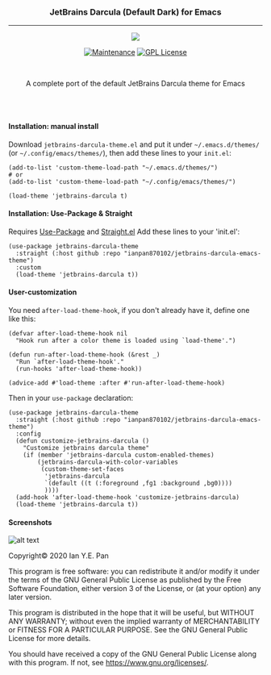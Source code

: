 <h3 align="center">JetBrains Darcula (Default Dark) for Emacs</h3>
<hr/>


<p align="center">
<img src="https://upload.wikimedia.org/wikipedia/commons/thumb/0/08/EmacsIcon.svg/120px-EmacsIcon.svg.png" />
</p>

<p align="center">
<a href="https://github.com/ianpan870102/wilmersdorf-emacs-theme"><img src="https://img.shields.io/badge/Maintained%3F-yes-green.svg" alt="Maintenance"></a>
<a href="https://www.gnu.org/licenses/gpl-3.0"><img src="https://img.shields.io/badge/License-GPL%20v3-blue.svg" alt="GPL License"></a>
</p>

<br/>

<p align="center">A complete port of the default JetBrains Darcula theme for Emacs</p>

<br/>
<br/>

#### Installation: manual install

Download `jetbrains-darcula-theme.el` and put it under `~/.emacs.d/themes/` (or `~/.config/emacs/themes/`), then add these lines to your `init.el`:

```
(add-to-list 'custom-theme-load-path "~/.emacs.d/themes/")
# or
(add-to-list 'custom-theme-load-path "~/.config/emacs/themes/")

(load-theme 'jetbrains-darcula t)
```

#### Installation: Use-Package & Straight

Requires [Use-Package](https://github.com/jwiegley/use-package) and [Straight.el](https://github.com/raxod502/straight.el)
Add these lines to your 'init.el':
```
(use-package jetbrains-darcula-theme
  :straight (:host github :repo "ianpan870102/jetbrains-darcula-emacs-theme")
  :custom
  (load-theme 'jetbrains-darcula t))
```

#### User-customization

You need `after-load-theme-hook`, if you don't already have it, define one like this:

```
(defvar after-load-theme-hook nil
  "Hook run after a color theme is loaded using `load-theme'.")

(defun run-after-load-theme-hook (&rest _)
  "Run `after-load-theme-hook'."
  (run-hooks 'after-load-theme-hook))

(advice-add #'load-theme :after #'run-after-load-theme-hook)
```

Then in your `use-package` declaration:

```
(use-package jetbrains-darcula-theme
  :straight (:host github :repo "ianpan870102/jetbrains-darcula-emacs-theme")
  :config
  (defun customize-jetbrains-darcula ()
    "Customize jetbrains darcula theme"
    (if (member 'jetbrains-darcula custom-enabled-themes)
        (jetbrains-darcula-with-color-variables
         (custom-theme-set-faces
          'jetbrains-darcula
          `(default ((t (:foreground ,fg1 :background ,bg0))))
          ))))
  (add-hook 'after-load-theme-hook 'customize-jetbrains-darcula)
  (load-theme 'jetbrains-darcula t))
```

#### Screenshots

![alt text](./darcula1.png)

Copyright© 2020 Ian Y.E. Pan

This program is free software: you can redistribute it and/or modify it under the terms of the GNU General Public License as published by the Free Software Foundation, either version 3 of the License, or (at your option) any later version.

This program is distributed in the hope that it will be useful, but WITHOUT ANY WARRANTY; without even the implied warranty of MERCHANTABILITY or FITNESS FOR A PARTICULAR PURPOSE. See the GNU General Public License for more details.

You should have received a copy of the GNU General Public License along with this program. If not, see https://www.gnu.org/licenses/.
